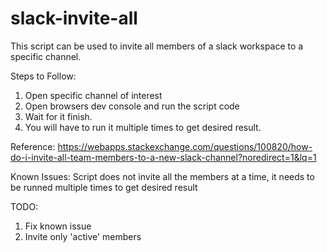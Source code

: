 # slack-invite-all

This script can be used to invite all members of a slack workspace to a specific channel.

Steps to Follow:

1. Open specific channel of interest
2. Open browsers dev console and run the script code
3. Wait for it finish.
4. You will have to run it multiple times to get desired result.

Reference: https://webapps.stackexchange.com/questions/100820/how-do-i-invite-all-team-members-to-a-new-slack-channel?noredirect=1&lq=1

Known Issues:
Script does not invite all the members at a time, it needs to be runned
multiple times to get desired result

TODO:
1. Fix known issue
2. Invite only 'active' members
